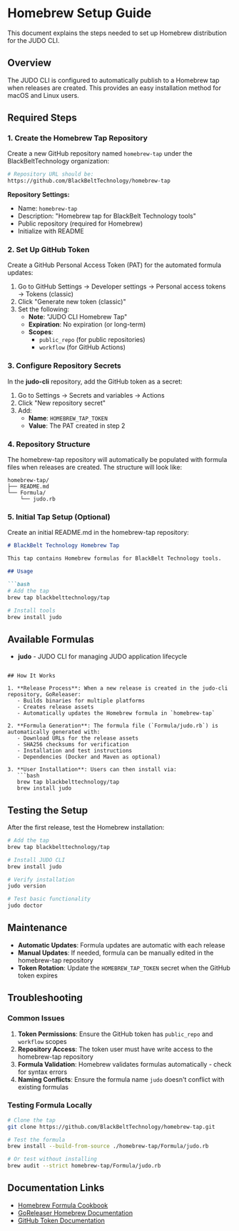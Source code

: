 # Homebrew Setup Guide

This document explains the steps needed to set up Homebrew distribution for the JUDO CLI.

## Overview

The JUDO CLI is configured to automatically publish to a Homebrew tap when releases are created. This provides an easy installation method for macOS and Linux users.

## Required Steps

### 1. Create the Homebrew Tap Repository

Create a new GitHub repository named `homebrew-tap` under the BlackBeltTechnology organization:

```bash
# Repository URL should be:
https://github.com/BlackBeltTechnology/homebrew-tap
```

**Repository Settings:**
- Name: `homebrew-tap`
- Description: "Homebrew tap for BlackBelt Technology tools"
- Public repository (required for Homebrew)
- Initialize with README

### 2. Set Up GitHub Token

Create a GitHub Personal Access Token (PAT) for the automated formula updates:

1. Go to GitHub Settings → Developer settings → Personal access tokens → Tokens (classic)
2. Click "Generate new token (classic)"
3. Set the following:
   - **Note**: "JUDO CLI Homebrew Tap"
   - **Expiration**: No expiration (or long-term)
   - **Scopes**: 
     - `public_repo` (for public repositories)
     - `workflow` (for GitHub Actions)

### 3. Configure Repository Secrets

In the **judo-cli** repository, add the GitHub token as a secret:

1. Go to Settings → Secrets and variables → Actions
2. Click "New repository secret"
3. Add:
   - **Name**: `HOMEBREW_TAP_TOKEN`
   - **Value**: The PAT created in step 2

### 4. Repository Structure

The homebrew-tap repository will automatically be populated with formula files when releases are created. The structure will look like:

```
homebrew-tap/
├── README.md
└── Formula/
    └── judo.rb
```

### 5. Initial Tap Setup (Optional)

Create an initial README.md in the homebrew-tap repository:

```markdown
# BlackBelt Technology Homebrew Tap

This tap contains Homebrew formulas for BlackBelt Technology tools.

## Usage

```bash
# Add the tap
brew tap blackbelttechnology/tap

# Install tools
brew install judo
```

## Available Formulas

- **judo** - JUDO CLI for managing JUDO application lifecycle
```

## How It Works

1. **Release Process**: When a new release is created in the judo-cli repository, GoReleaser:
   - Builds binaries for multiple platforms
   - Creates release assets
   - Automatically updates the Homebrew formula in `homebrew-tap`

2. **Formula Generation**: The formula file (`Formula/judo.rb`) is automatically generated with:
   - Download URLs for the release assets
   - SHA256 checksums for verification
   - Installation and test instructions
   - Dependencies (Docker and Maven as optional)

3. **User Installation**: Users can then install via:
   ```bash
   brew tap blackbelttechnology/tap
   brew install judo
   ```

## Testing the Setup

After the first release, test the Homebrew installation:

```bash
# Add the tap
brew tap blackbelttechnology/tap

# Install JUDO CLI
brew install judo

# Verify installation
judo version

# Test basic functionality
judo doctor
```

## Maintenance

- **Automatic Updates**: Formula updates are automatic with each release
- **Manual Updates**: If needed, formula can be manually edited in the homebrew-tap repository
- **Token Rotation**: Update the `HOMEBREW_TAP_TOKEN` secret when the GitHub token expires

## Troubleshooting

### Common Issues

1. **Token Permissions**: Ensure the GitHub token has `public_repo` and `workflow` scopes
2. **Repository Access**: The token user must have write access to the homebrew-tap repository
3. **Formula Validation**: Homebrew validates formulas automatically - check for syntax errors
4. **Naming Conflicts**: Ensure the formula name `judo` doesn't conflict with existing formulas

### Testing Formula Locally

```bash
# Clone the tap
git clone https://github.com/BlackBeltTechnology/homebrew-tap.git

# Test the formula
brew install --build-from-source ./homebrew-tap/Formula/judo.rb

# Or test without installing
brew audit --strict homebrew-tap/Formula/judo.rb
```

## Documentation Links

- [Homebrew Formula Cookbook](https://docs.brew.sh/Formula-Cookbook)
- [GoReleaser Homebrew Documentation](https://goreleaser.com/customization/homebrew/)
- [GitHub Token Documentation](https://docs.github.com/en/authentication/keeping-your-account-and-data-secure/creating-a-personal-access-token)